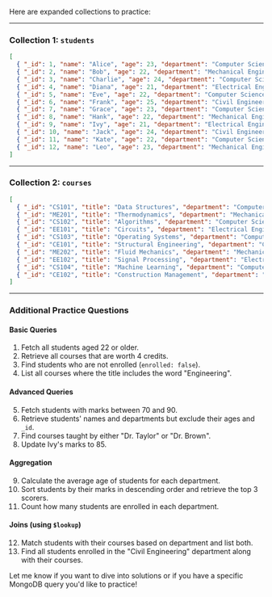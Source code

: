 Here are expanded collections to practice:

---

### **Collection 1: `students`**
```json
[
  { "_id": 1, "name": "Alice", "age": 23, "department": "Computer Science", "marks": 85, "enrolled": true },
  { "_id": 2, "name": "Bob", "age": 22, "department": "Mechanical Engineering", "marks": 78, "enrolled": true },
  { "_id": 3, "name": "Charlie", "age": 24, "department": "Computer Science", "marks": 92, "enrolled": true },
  { "_id": 4, "name": "Diana", "age": 21, "department": "Electrical Engineering", "marks": 74, "enrolled": false },
  { "_id": 5, "name": "Eve", "age": 22, "department": "Computer Science", "marks": 67, "enrolled": true },
  { "_id": 6, "name": "Frank", "age": 25, "department": "Civil Engineering", "marks": 88, "enrolled": false },
  { "_id": 7, "name": "Grace", "age": 23, "department": "Computer Science", "marks": 91, "enrolled": true },
  { "_id": 8, "name": "Hank", "age": 22, "department": "Mechanical Engineering", "marks": 69, "enrolled": true },
  { "_id": 9, "name": "Ivy", "age": 21, "department": "Electrical Engineering", "marks": 82, "enrolled": false },
  { "_id": 10, "name": "Jack", "age": 24, "department": "Civil Engineering", "marks": 76, "enrolled": true },
  { "_id": 11, "name": "Kate", "age": 22, "department": "Computer Science", "marks": 93, "enrolled": true },
  { "_id": 12, "name": "Leo", "age": 23, "department": "Mechanical Engineering", "marks": 84, "enrolled": true }
]
```

---

### **Collection 2: `courses`**
```json
[
  { "_id": "CS101", "title": "Data Structures", "department": "Computer Science", "instructor": "Dr. Smith", "credits": 3 },
  { "_id": "ME201", "title": "Thermodynamics", "department": "Mechanical Engineering", "instructor": "Dr. Taylor", "credits": 4 },
  { "_id": "CS102", "title": "Algorithms", "department": "Computer Science", "instructor": "Dr. Jones", "credits": 3 },
  { "_id": "EE101", "title": "Circuits", "department": "Electrical Engineering", "instructor": "Dr. Brown", "credits": 4 },
  { "_id": "CS103", "title": "Operating Systems", "department": "Computer Science", "instructor": "Dr. Adams", "credits": 3 },
  { "_id": "CE101", "title": "Structural Engineering", "department": "Civil Engineering", "instructor": "Dr. Lee", "credits": 4 },
  { "_id": "ME202", "title": "Fluid Mechanics", "department": "Mechanical Engineering", "instructor": "Dr. Taylor", "credits": 4 },
  { "_id": "EE102", "title": "Signal Processing", "department": "Electrical Engineering", "instructor": "Dr. Brown", "credits": 3 },
  { "_id": "CS104", "title": "Machine Learning", "department": "Computer Science", "instructor": "Dr. Clark", "credits": 3 },
  { "_id": "CE102", "title": "Construction Management", "department": "Civil Engineering", "instructor": "Dr. Lee", "credits": 3 }
]
```

---

### **Additional Practice Questions**

#### **Basic Queries**
1. Fetch all students aged 22 or older.
2. Retrieve all courses that are worth 4 credits.
3. Find students who are not enrolled (`enrolled: false`).
4. List all courses where the title includes the word "Engineering".

#### **Advanced Queries**
5. Fetch students with marks between 70 and 90.
6. Retrieve students' names and departments but exclude their ages and `_id`.
7. Find courses taught by either "Dr. Taylor" or "Dr. Brown".
8. Update Ivy's marks to 85.

#### **Aggregation**
9. Calculate the average age of students for each department.
10. Sort students by their marks in descending order and retrieve the top 3 scorers.
11. Count how many students are enrolled in each department.

#### **Joins (using `$lookup`)**
12. Match students with their courses based on department and list both.
13. Find all students enrolled in the "Civil Engineering" department along with their courses.

Let me know if you want to dive into solutions or if you have a specific MongoDB query you'd like to practice!